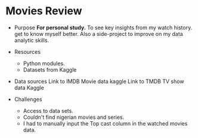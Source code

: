 # Movies Review

- Purpose
  <b>For personal study.</b> To see key insights from my watch history. get to know myself better. Also a side-project to improve on my data analytic skills.

- Resources

  - Python modules.
  - Datasets from Kaggle

- Data sources
  Link to IMDB Movie data kaggle
  Link to TMDB TV show data Kaggle

- Challenges
  - Access to data sets.
  - Couldn't find nigerian movies and series.
  - I had to manually input the Top cast column in the watched movies data.
